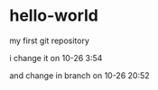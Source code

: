 # hello-world
my first git repository

i change it on 10-26 3:54

and change in branch on 10-26 20:52
